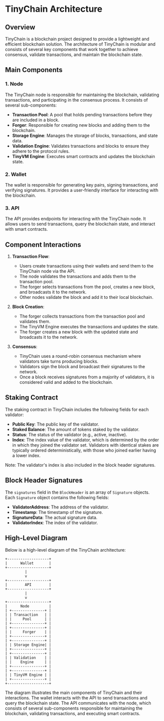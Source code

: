 # TinyChain Architecture

## Overview

TinyChain is a blockchain project designed to provide a lightweight and efficient blockchain solution. The architecture of TinyChain is modular and consists of several key components that work together to achieve consensus, validate transactions, and maintain the blockchain state.

## Main Components

### 1. Node
The TinyChain node is responsible for maintaining the blockchain, validating transactions, and participating in the consensus process. It consists of several sub-components:

- **Transaction Pool**: A pool that holds pending transactions before they are included in a block.
- **Forger**: Responsible for creating new blocks and adding them to the blockchain.
- **Storage Engine**: Manages the storage of blocks, transactions, and state data.
- **Validation Engine**: Validates transactions and blocks to ensure they adhere to the protocol rules.
- **TinyVM Engine**: Executes smart contracts and updates the blockchain state.

### 2. Wallet
The wallet is responsible for generating key pairs, signing transactions, and verifying signatures. It provides a user-friendly interface for interacting with the blockchain.

### 3. API
The API provides endpoints for interacting with the TinyChain node. It allows users to send transactions, query the blockchain state, and interact with smart contracts.

## Component Interactions

1. **Transaction Flow**:
   - Users create transactions using their wallets and send them to the TinyChain node via the API.
   - The node validates the transactions and adds them to the transaction pool.
   - The forger selects transactions from the pool, creates a new block, and broadcasts it to the network.
   - Other nodes validate the block and add it to their local blockchain.

2. **Block Creation**:
   - The forger collects transactions from the transaction pool and validates them.
   - The TinyVM Engine executes the transactions and updates the state.
   - The forger creates a new block with the updated state and broadcasts it to the network.

3. **Consensus**:
   - TinyChain uses a round-robin consensus mechanism where validators take turns producing blocks.
   - Validators sign the block and broadcast their signatures to the network.
   - Once a block receives signatures from a majority of validators, it is considered valid and added to the blockchain.

## Staking Contract

The staking contract in TinyChain includes the following fields for each validator:

- **Public Key**: The public key of the validator.
- **Staked Balance**: The amount of tokens staked by the validator.
- **Status**: The status of the validator (e.g., active, inactive).
- **Index**: The index value of the validator, which is determined by the order in which they joined the validator set. Validators with identical stakes are typically ordered deterministically, with those who joined earlier having a lower index.

Note: The validator's index is also included in the block header signatures.

## Block Header Signatures

The `signatures` field in the `BlockHeader` is an array of `Signature` objects. Each `Signature` object contains the following fields:

- **ValidatorAddress**: The address of the validator.
- **Timestamp**: The timestamp of the signature.
- **SignatureData**: The actual signature data.
- **ValidatorIndex**: The index of the validator.

## High-Level Diagram

Below is a high-level diagram of the TinyChain architecture:

```
+-------------------+
|      Wallet       |
+-------------------+
         |
         v
+-------------------+
|        API        |
+-------------------+
         |
         v
+-------------------+
|      Node         |
| +---------------+ |
| | Transaction   | |
| |     Pool      | |
| +---------------+ |
| +---------------+ |
| |     Forger    | |
| +---------------+ |
| +---------------+ |
| | Storage Engine| |
| +---------------+ |
| +---------------+ |
| | Validation    | |
| |    Engine     | |
| +---------------+ |
| +---------------+ |
| | TinyVM Engine | |
| +---------------+ |
+-------------------+
```

The diagram illustrates the main components of TinyChain and their interactions. The wallet interacts with the API to send transactions and query the blockchain state. The API communicates with the node, which consists of several sub-components responsible for maintaining the blockchain, validating transactions, and executing smart contracts.
